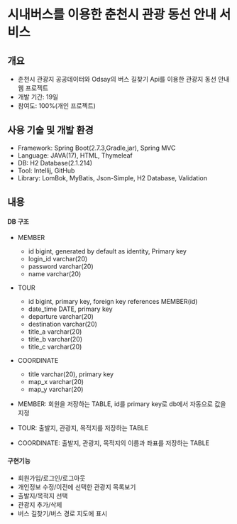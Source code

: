 # 시내버스를 이용한 춘천시 관광 동선 안내 서비스

## 개요
* 춘천시 관광지 공공데이터와 Odsay의 버스 길찾기 Api를 이용한 관광지 동선 안내 웹 프로젝트
* 개발 기간: 19일
* 참여도: 100%(개인 프로젝트)

## 사용 기술 및 개발 환경
* Framework: Spring Boot(2.7.3,Gradle,jar), Spring MVC
* Language: JAVA(17), HTML, Thymeleaf
* DB: H2 Database(2.1.214)
* Tool: Intellij, GitHub
* Library: LomBok, MyBatis, Json-Simple, H2 Database, Validation

## 내용
#### DB 구조
* MEMBER
  * id bigint, generated by default as identity, Primary key
  * login_id varchar(20)
  * password varchar(20)
  * name varchar(20)

* TOUR
  * id bigint, primary key, foreign key references MEMBER(id)
  * date_time DATE, primary key
  * departure varchar(20)
  * destination varchar(20)
  * title_a varchar(20)
  * title_b varchar(20)
  * title_c varchar(20)

* COORDINATE
  * title varchar(20), primary key
  * map_x varchar(20)
  * map_y varchar(20)

* MEMBER: 회원을 저장하는 TABLE, id를 primary key로 db에서 자동으로 값을 지정
* TOUR: 출발지, 관광지, 목적지를 저장하는 TABLE
* COORDINATE: 출발지, 관광지, 목적지의 이름과 좌표를 저장하는 TABLE

#### 구현기능
* 회원가입/로그인/로그아웃
* 개인정보 수정/이전에 선택한 관광지 목록보기
* 출발지/목적지 선택
* 관광지 추가/삭제
* 버스 길찾기/버스 경로 지도에 표시
